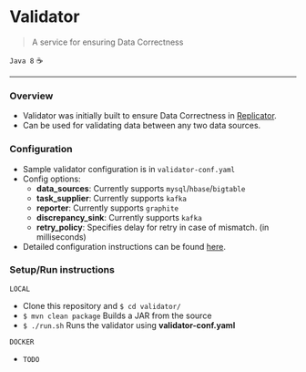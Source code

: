 # Validator
> A service for ensuring Data Correctness

`Java 8` ☕️

---

### Overview
- Validator was initially built to ensure Data Correctness in [Replicator](https://github.com/mysql-time-machine/replicator).
- Can be used for validating data between any two data sources.

### Configuration
- Sample validator configuration is in `validator-conf.yaml`
- Config options:
    - **data_sources**: Currently supports `mysql`/`hbase`/`bigtable`
    - **task_supplier**: Currently supports `kafka`
    - **reporter**: Currently supports `graphite`
    - **discrepancy_sink**: Currently supports `kafka`
    - **retry_policy**: Specifies delay for retry in case of mismatch. (in milliseconds)
- Detailed configuration instructions can be found [here](https://github.com/mysql-time-machine/validator/tree/master/docs/CONFIGURATION.md).

### Setup/Run instructions
`LOCAL`
- Clone this repository and `$ cd validator/`
- `$ mvn clean package` Builds a JAR from the source
- `$ ./run.sh` Runs the validator using **validator-conf.yaml**

`DOCKER`
- `TODO`
